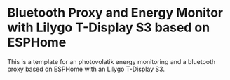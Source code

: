 # Bluetooth Proxy and Energy Monitor with Lilygo T-Display S3 based on ESPHome

This is a template for an photovolatik energy monitoring and a bluetooth proxy based on ESPHome with an Lilygo T-Display S3. 
<img></img>
